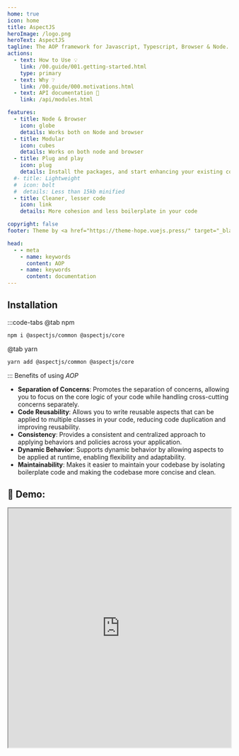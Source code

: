 ```yaml
---
home: true
icon: home
title: AspectJS
heroImage: /logo.png
heroText: AspectJS
tagline: The AOP framework for Javascript, Typescript, Browser & Node.
actions:
  - text: How to Use 💡
    link: /00.guide/001.getting-started.html
    type: primary
  - text: Why ❔
    link: /00.guide/000.motivations.html
  - text: API documentation 📑
    link: /api/modules.html

features:
  - title: Node & Browser
    icon: globe
    details: Works both on Node and browser
  - title: Modular
    icon: cubes
    details: Works on both node and browser
  - title: Plug and play
    icon: plug
    details: Install the packages, and start enhancing your existing code with aspects
  #- title: Lightweight
  #  icon: bolt
  #  details: Less than 15kb minified
  - title: Cleaner, lesser code
    icon: link
    details: More cohesion and less boilerplate in your code

copyright: false
footer: Theme by <a href="https://theme-hope.vuejs.press/" target="_blank">VuePress Theme Hope</a> | MIT Licensed

head:
  - - meta
    - name: keywords
      content: AOP
    - name: keywords
      content: documentation
---
```


## <i class="fa fa-download"></i> Installation

:::code-tabs
@tab npm

```bash
npm i @aspectjs/common @aspectjs/core
```

@tab yarn

```bash
yarn add @aspectjs/common @aspectjs/core
```

:::
Benefits of using _AOP_

- **Separation of Concerns**: Promotes the separation of concerns, allowing you to focus on the core logic of your code while handling cross-cutting concerns separately.
- **Code Reusability**: Allows you to write reusable aspects that can be applied to multiple classes in your code, reducing code duplication and improving reusability.
- **Consistency**: Provides a consistent and centralized approach to applying behaviors and policies across your application.
- **Dynamic Behavior**: Supports dynamic behavior by allowing aspects to be applied at runtime, enabling flexibility and adaptability.
- **Maintainability**: Makes it easier to maintain your codebase by isolating boilerplate code and making the codebase more concise and clean.


## 🎉 Demo:

<iframe src="https://stackblitz.com/edit/aspectjs-demo-0-5-1?file=index.html" width="100%" height="540px" border="none"></iframe>
